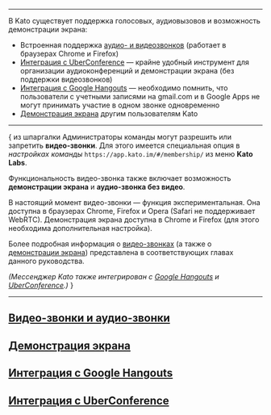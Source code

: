 ***
В Kato существует поддержка голосовых, аудиовызовов и возможность демонстрации экрана:

- Встроенная поддержка [аудио- и видеозвонков](/articles/ru/voice-video/video-voice-calling) (работает в браузерах Chrome и Firefox)
- [Интеграция с UberConference](/articles/ru/voice-video/uberconference-integration) — крайне удобный инструмент для организации аудиоконференций и демонстрации экрана (без поддержки видеозвонков)
- [Интеграция с Google Hangouts](/articles/ru/voice-video/google-hangouts-integration) — необходимо помнить, что пользователи с учетными записями на gmail.com и в Google Apps не могут принимать участие в одном звонке одновременно
- [Демонстрация экрана](/articles/ru/voice-video/screensharing) другим пользователям Kato

*** 
{ из шпаргалки
Администраторы команды могут разрешить или запретить **видео-звонки**.
Для этого имеется специальная опция в _настройках команды_ `https://app.kato.im/#/membership/` из меню **Kato Labs**.

Функциональность видео-звонка также включает возможность **демонстрации экрана** и **аудио-звонка без видео**.  

В настоящий момент видео-звонки — функция экспериментальная. Она доступна в браузерах Chrome, Firefox и Opera (Safari не поддерживает WebRTC). Демонстрация экрана доступна в Chrome и Firefox (для этого необходима дополнительная настройка).

Более подробная информация о [видео-звонках](/articles/ru/voice-video/video-voice-calling) (а также о [демонстрации экрана](/articles/ru/voice-video/screensharing)) представлена в соответствующих главах данного руководства.

*(Мессенджер Kato также интегрирован с [Google Hangouts](/articles/ru/voice-video/google-hangouts-integration) и [UberConference](/articles/ru/voice-video/uberconference-integration).)*
}
***

## [Видео-звонки и аудио-звонки](/articles/ru/voice-video/video-voice-calling)
## [Демонстрация экрана](/articles/ru/voice-video/screensharing)
## [Интеграция с Google Hangouts](/articles/ru/voice-video/google-hangouts-integration)
## [Интеграция с UberConference](/articles/ru/voice-video/uberconference-integration)
